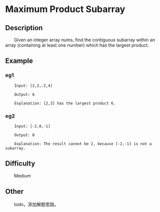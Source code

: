 # Maximum Product Subarray

## Description

&emsp;&emsp;Given an integer array nums, find the contiguous subarray within an array \(containing at least one 
number\) which has the largest product.

## Example

### eg1

```
    Input: [2,3,-2,4]
    
    Output: 6
    
    Explanation: [2,3] has the largest product 6.
```

### eg2

```
    Input: [-2,0,-1]
    
    Output: 0
    
    Explanation: The result cannot be 2, because [-2,-1] is not a subarray.
```

## Difficulty

&emsp;&emsp;Medium

## Other

&emsp;&emsp;todo，添加解题思路。